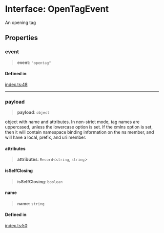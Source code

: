 # Interface: OpenTagEvent

An opening tag

## Properties

### event

> **event**: `"opentag"`

#### Defined in

[index.ts:48](https://github.com/johnsonjo4531/xml-to-json-webstream/blob/4a6d5ede6d5de55bf286a795f124a9d92e4f5239/src/index.ts#L48)

***

### payload

> **payload**: `object`

object with name and attributes. In non-strict mode, tag names are uppercased, unless the lowercase option is set. If the xmlns option is set, then it will contain namespace binding information on the ns member, and will have a local, prefix, and uri member.

#### attributes

> **attributes**: `Record`\<`string`, `string`\>

#### isSelfClosing

> **isSelfClosing**: `boolean`

#### name

> **name**: `string`

#### Defined in

[index.ts:50](https://github.com/johnsonjo4531/xml-to-json-webstream/blob/4a6d5ede6d5de55bf286a795f124a9d92e4f5239/src/index.ts#L50)
